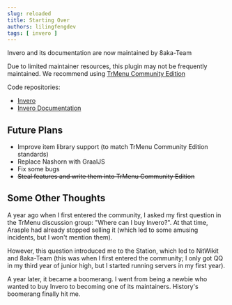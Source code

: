 ```yaml
---
slug: reloaded
title: Starting Over
authors: lilingfengdev
tags: [ invero ]
---
```


Invero and its documentation are now maintained by 8aka-Team

Due to limited maintainer resources, this plugin may not be frequently maintained. We recommend using [TrMenu Community Edition](https://github.com/CoderKuo/TrMenu)

Code repositories:

* [Invero](https://github.com/8aka-Team/Invero)
* [Invero Documentation](https://github.com/8aka-Team/Invero-Docs)

## Future Plans

* Improve item library support (to match TrMenu Community Edition standards)
* Replace Nashorn with GraalJS
* Fix some bugs
* ~~Steal features and write them into TrMenu Community Edition~~

## Some Other Thoughts

A year ago when I first entered the community, I asked my first question in the TrMenu discussion group: "Where can I buy Invero?". At that time, Arasple had already stopped selling it (which led to some amusing incidents, but I won't mention them).

However, this question introduced me to the Station, which led to NitWikit and 8aka-Team (this was when I first entered the community; I only got QQ in my third year of junior high, but I started running servers in my first year).

A year later, it became a boomerang. I went from being a newbie who wanted to buy Invero to becoming one of its maintainers. History's boomerang finally hit me.